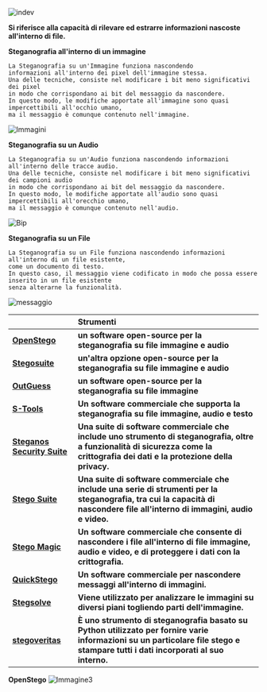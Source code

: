 ![indev](https://user-images.githubusercontent.com/98583912/215269543-0ce0264a-ae6f-4b9c-a5a7-90772366d504.gif)

**Si riferisce alla capacità di rilevare ed estrarre informazioni nascoste all'interno di file.**

**Steganografia all'interno di un immagine**
```
La Steganografia su un'Immagine funziona nascondendo 
informazioni all'interno dei pixel dell'immagine stessa.
Una delle tecniche, consiste nel modificare i bit meno significativi dei pixel 
in modo che corrispondano ai bit del messaggio da nascondere. 
In questo modo, le modifiche apportate all'immagine sono quasi impercettibili all'occhio umano, 
ma il messaggio è comunque contenuto nell'immagine.
```
![Immagini](https://user-images.githubusercontent.com/98583912/215270079-cc5d9bbd-423d-44cf-a8ee-d5db704da39d.png)

**Steganografia su un Audio**
```
La Steganografia su un'Audio funziona nascondendo informazioni all'interno delle tracce audio. 
Una delle tecniche, consiste nel modificare i bit meno significativi dei campioni audio 
in modo che corrispondano ai bit del messaggio da nascondere.
In questo modo, le modifiche apportate all'audio sono quasi impercettibili all'orecchio umano,
ma il messaggio è comunque contenuto nell'audio.
```
![Bip](https://user-images.githubusercontent.com/98583912/215271834-9e3d553a-612c-40cc-b077-5f8d43846360.png)

**Steganografia su un File**
```
La Steganografia su un File funziona nascondendo informazioni all'interno di un file esistente, 
come un documento di testo. 
In questo caso, il messaggio viene codificato in modo che possa essere inserito in un file esistente 
senza alterarne la funzionalità.
```
![messaggio](https://user-images.githubusercontent.com/98583912/215271666-3327b8fe-dc34-4136-a026-3fd3112684cc.png)


||**Strumenti**|
| :--- | :--- |
|[**OpenStego**](https://www.openstego.com/)|**un software open-source per la steganografia su file immagine e audio**|
|[**Stegosuite**](https://github.com/osde8info/stegosuite)|**un'altra opzione open-source per la steganografia su file immagine e audio**|
|[**OutGuess**](https://www.rbcafe.it/software/outguess/)|**un software open-source per la steganografia su file immagine**|
|[**S-Tools**](https://iowin.net/en/s-tools/)|**Un software commerciale che supporta la steganografia su file immagine, audio e testo**|
|[**Steganos Security Suite**](https://www.steganos.com/it/prodotti/steganos-privacy-suite)|**Una suite di software commerciale che include uno strumento di steganografia, oltre a funzionalità di sicurezza come la crittografia dei dati e la protezione della privacy.**|
|[**Stego Suite**](https://stego-suite.software.informer.com/5.2/)|**Una suite di software commerciale che include una serie di strumenti per la steganografia, tra cui la capacità di nascondere file all'interno di immagini, audio e video.**|
|[**Stego Magic**](https://www.softpedia.com/get/Security/Encrypting/StegoMagic.shtml)|**Un software commerciale che consente di nascondere i file all'interno di file immagine, audio e video, e di proteggere i dati con la crittografia.**|
|[**QuickStego**](http://quickcrypto.com/free-steganography-software.html)|**Un software commerciale per nascondere messaggi all'interno di immagini.**|
|[**Stegsolve**](https://wiki.bi0s.in/steganography/stegsolve/)|**Viene utilizzato per analizzare le immagini su diversi piani togliendo parti dell'immagine.**|
|[**stegoveritas**](https://wiki.bi0s.in/steganography/stegoveritas/)|**È uno strumento di steganografia basato su Python utilizzato per fornire varie informazioni su un particolare file stego e stampare tutti i dati incorporati al suo interno.**|

**OpenStego**
![Immagine3](https://user-images.githubusercontent.com/98583912/215270417-f2541ae2-11d2-460c-bb20-cbd64d5bfc7c.gif)

